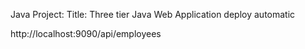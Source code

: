 Java Project:
Title: Three tier Java Web Application deploy automatic


http://localhost:9090/api/employees




